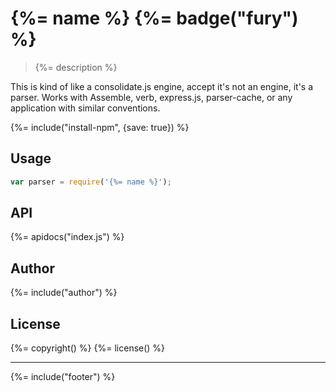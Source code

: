 # {%= name %} {%= badge("fury") %}

> {%= description %}

This is kind of like a consolidate.js engine, accept it's not an engine, it's a parser. Works with Assemble, verb, express.js, parser-cache, or any application with similar conventions.

{%= include("install-npm", {save: true}) %}

## Usage

```js
var parser = require('{%= name %}');
```

## API
{%= apidocs("index.js") %}

## Author
{%= include("author") %}

## License
{%= copyright() %}
{%= license() %}

***

{%= include("footer") %}


[gray-matter]: https://github.com/jonschlinkert/gray-matter "front matter parser"
[globby]: https://github.com/sindresorhus/globby
